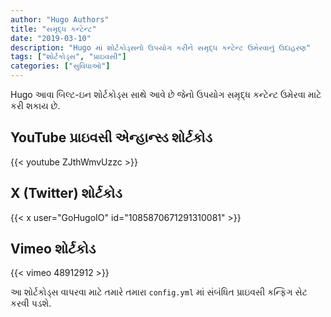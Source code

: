 ```yaml
---
author: "Hugo Authors"
title: "સમૃદ્ધ કન્ટેન્ટ"
date: "2019-03-10"
description: "Hugo માં શોર્ટકોડ્સનો ઉપયોગ કરીને સમૃદ્ધ કન્ટેન્ટ ઉમેરવાનું ઉદાહરણ"
tags: ["શોર્ટકોડ્સ", "પ્રાઇવસી"]
categories: ["સુવિધાઓ"]
---
```


Hugo આવા બિલ્ટ-ઇન શોર્ટકોડ્સ સાથે આવે છે જેનો ઉપયોગ સમૃદ્ધ કન્ટેન્ટ ઉમેરવા માટે કરી શકાય છે.

## YouTube પ્રાઇવસી એન્હાન્સ્ડ શોર્ટકોડ

{{< youtube ZJthWmvUzzc >}}

## X (Twitter) શોર્ટકોડ

{{< x user="GoHugoIO" id="1085870671291310081" >}}

## Vimeo શોર્ટકોડ

{{< vimeo 48912912 >}}

આ શોર્ટકોડ્સ વાપરવા માટે તમારે તમારા `config.yml` માં સંબંધિત પ્રાઇવસી કન્ફિગ સેટ કરવી પડશે.
